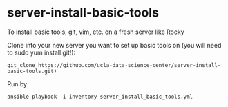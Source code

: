 # server-install-basic-tools
To install basic tools, git, vim, etc. on a fresh server like Rocky

Clone into your new server you want to set up basic tools on (you will need to sudo yum install git!): 

```
git clone https://github.com/ucla-data-science-center/server-install-basic-tools.git)

```

Run by: 

```
ansible-playbook -i inventory server_install_basic_tools.yml
```
